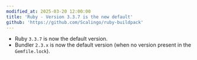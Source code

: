 ```yaml
---
modified_at: 2025-03-20 12:00:00
title: 'Ruby - Version 3.3.7 is the new default'
github: 'https://github.com/Scalingo/ruby-buildpack'
---
```


- Ruby `3.3.7` is now the default version.
- Bundler `2.3.x` is now the default version (when no version present in the
  `Gemfile.lock`).
